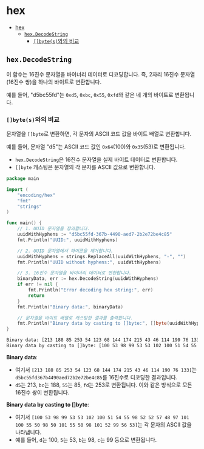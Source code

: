 # hex

- [hex](#hex)
    - [`hex.DecodeString`](#hexdecodestring)
        - [`[]byte(s)`와의 비교](#bytes와의-비교)

## `hex.DecodeString`

이 함수는 16진수 문자열을 바이너리 데이터로 디코딩합니다.
즉, 2자리 16진수 문자열(16진수 쌍)을 하나의 바이트로 변환합니다.

예를 들어, "d5bc55fd"는 `0xd5`, `0xbc`, `0x55`, `0xfd`와 같은 네 개의 바이트로 변환됩니다.

### `[]byte(s)`와의 비교

문자열을 `[]byte`로 변환하면, 각 문자의 ASCII 코드 값을 바이트 배열로 변환합니다.

예를 들어, 문자열 "d5"는 ASCII 코드 값인 `0x64`(100)와 `0x35`(53)로 변환됩니다.

- `hex.DecodeString`은 16진수 문자열을 실제 바이트 데이터로 변환합니다.
- `[]byte` 캐스팅은 문자열의 각 문자를 ASCII 값으로 변환합니다.

```go
package main

import (
    "encoding/hex"
    "fmt"
    "strings"
)

func main() {
    // 1. UUID 문자열을 정의합니다.
    uuidWithHyphens := "d5bc55fd-367b-4490-aed7-2b2e72be4c85"
    fmt.Println("UUID:", uuidWithHyphens)

    // 2. UUID 문자열에서 하이픈을 제거합니다.
    uuidWithHyphens = strings.ReplaceAll(uuidWithHyphens, "-", "")
    fmt.Println("UUID without hyphens:", uuidWithHyphens)

    // 3. 16진수 문자열을 바이너리 데이터로 변환합니다.
    binaryData, err := hex.DecodeString(uuidWithHyphens)
    if err != nil {
        fmt.Println("Error decoding hex string:", err)
        return
    }
    fmt.Println("Binary data:", binaryData)

    // 문자열을 바이트 배열로 캐스팅한 결과를 출력합니다.
    fmt.Println("Binary data by casting to []byte:", []byte(uuidWithHyphens))
}
```

```bash
Binary data: [213 188 85 253 54 123 68 144 174 215 43 46 114 190 76 133]
Binary data by casting to []byte: [100 53 98 99 53 53 102 100 51 54 55 98 52 52 57 48 97 101 100 55 50 98 50 101 55 50 98 101 52 99 56 53]
```

**Binary data**:

- 여기서 `[213 188 85 253 54 123 68 144 174 215 43 46 114 190 76 133]`는 `d5bc55fd367b4490aed72b2e72be4c85`를 16진수로 디코딩한 결과입니다.
- `d5`는 213, `bc`는 188, `55`는 85, `fd`는 253로 변환됩니다. 이와 같은 방식으로 모든 16진수 쌍이 변환됩니다.

**Binary data by casting to []byte**:

- 여기서 `[100 53 98 99 53 53 102 100 51 54 55 98 52 52 57 48 97 101 100 55 50 98 50 101 55 50 98 101 52 99 56 53]`는 각 문자의 ASCII 값을 나타냅니다.
- 예를 들어, `d`는 100, `5`는 53, `b`는 98, `c`는 99 등으로 변환됩니다.
